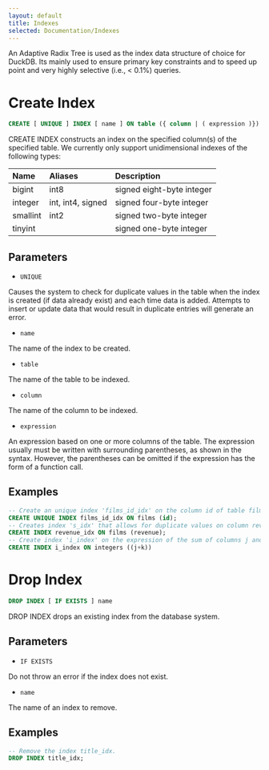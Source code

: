 ```yaml
---
layout: default
title: Indexes
selected: Documentation/Indexes
---
```

An Adaptive Radix Tree is used as the index data structure of choice for DuckDB. Its mainly used to ensure primary key constraints and to speed up point and very highly selective (i.e., < 0.1%) queries.

# Create Index
```sql
CREATE [ UNIQUE ] INDEX [ name ] ON table ({ column | ( expression )})
```
CREATE INDEX constructs an index on the specified column(s) of the specified table. We currently only support unidimensional indexes of the following types:

| Name | Aliases | Description |
|:---|:---|:---|
| bigint | int8 | signed eight-byte integer |
| integer | int, int4, signed | signed four-byte integer |
| smallint | int2 | signed two-byte integer|
| tinyint |   | signed one-byte integer|

## Parameters

* `UNIQUE`

Causes the system to check for duplicate values in the table when the index is created (if data already exist) and each time data is added. Attempts to insert or update data that would result in duplicate entries will generate an error.

* `name`

The name of the index to be created.

* `table`

The name of the table to be indexed.

* `column`

The name of the column to be indexed.

* `expression`

An expression based on one or more columns of the table. The expression usually must be written with surrounding parentheses, as shown in the syntax. However, the parentheses can be omitted if the expression has the form of a function call.

## Examples

```sql
-- Create an unique index 'films_id_idx' on the column id of table films.
CREATE UNIQUE INDEX films_id_idx ON films (id);
-- Creates index 's_idx' that allows for duplicate values on column revenue of table films.
CREATE INDEX revenue_idx ON films (revenue);
-- Create index 'i_index' on the expression of the sum of columns j and k from table integers.
CREATE INDEX i_index ON integers ((j+k))
```

# Drop Index
```sql
DROP INDEX [ IF EXISTS ] name
```

DROP INDEX drops an existing index from the database system.


## Parameters

* `IF EXISTS`

Do not throw an error if the index does not exist.

* `name`

The name of an index to remove.

## Examples

```sql
-- Remove the index title_idx.
DROP INDEX title_idx;
```